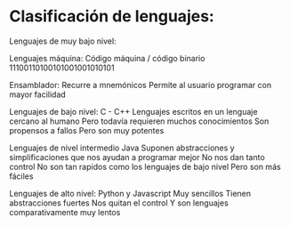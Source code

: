 # Clasificación de lenguajes:

Lenguajes de muy bajo nivel:

Lenguajes máquina:
Código máquina / código binario
11100110100101001001010101

Ensamblador:
Recurre a mnemónicos
Permite al usuario programar con mayor facilidad

Lenguajes de bajo nivel:
C - C++
Lenguajes escritos en un lenguaje cercano al humano
Pero todavía requieren muchos conocimientos
Son propensos a fallos
Pero son muy potentes

Lenguajes de nivel intermedio
Java
Suponen abstracciones y simplificaciones que nos ayudan a programar mejor
No nos dan tanto control
No son tan rapidos como los lenguajes de bajo nivel
Pero son más fáciles

Lenguajes de alto nivel:
Python y Javascript
Muy sencillos
Tienen abstracciones fuertes
Nos quitan el control
Y son lenguajes comparativamente muy lentos




